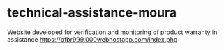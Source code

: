 # technical-assistance-moura
Website developed for verification and monitoring of product warranty in assistance
https://bfbr999.000webhostapp.com/index.php
